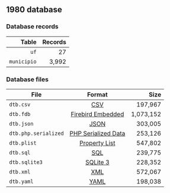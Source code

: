 ## 1980 database

### Database records

|       Table | Records |
| -----------:| -------:|
|        `uf` |      27 |
| `municipio` |   3,992 |

### Database files

| File                 | Format                                                                                          |      Size |
| -------------------- |:-----------------------------------------------------------------------------------------------:| ---------:|
| `dtb.csv`            | [CSV](https://en.wikipedia.org/wiki/Comma-separated_values)                                     |   197,967 |
| `dtb.fdb`            | [Firebird Embedded](https://en.wikipedia.org/wiki/Embedded_database#Firebird_Embedded)          | 1,073,152 |
| `dtb.json`           | [JSON](https://en.wikipedia.org/wiki/JSON)                                                      |   303,005 |
| `dtb.php.serialized` | [PHP Serialized Data](https://en.wikipedia.org/wiki/Serialization#Programming_language_support) |   253,126 |
| `dtb.plist`          | [Property List](https://en.wikipedia.org/wiki/Property_list)                                    |   547,802 |
| `dtb.sql`            | [SQL](https://en.wikipedia.org/wiki/SQL)                                                        |   239,775 |
| `dtb.sqlite3`        | [SQLite 3](https://en.wikipedia.org/wiki/SQLite)                                                |   228,352 |
| `dtb.xml`            | [XML](https://en.wikipedia.org/wiki/XML)                                                        |   572,067 |
| `dtb.yaml`           | [YAML](https://en.wikipedia.org/wiki/YAML)                                                      |   198,038 |
